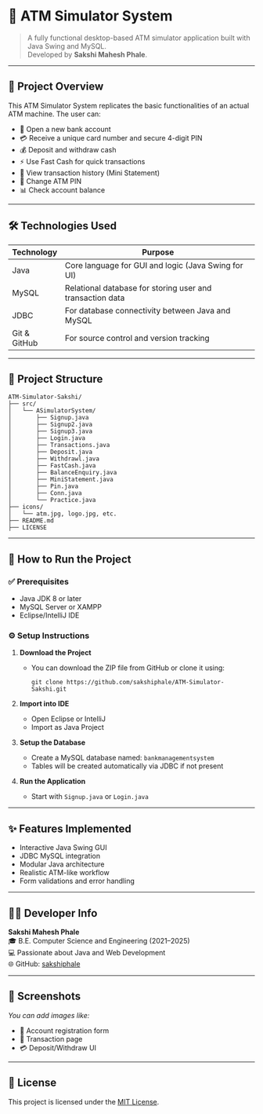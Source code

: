 
# 🏧 ATM Simulator System

> A fully functional desktop-based ATM simulator application built with Java Swing and MySQL.  
> Developed by **Sakshi Mahesh Phale**.

---

## 📌 Project Overview

This ATM Simulator System replicates the basic functionalities of an actual ATM machine. The user can:

- 📝 Open a new bank account
- 💳 Receive a unique card number and secure 4-digit PIN
- 💰 Deposit and withdraw cash
- ⚡ Use Fast Cash for quick transactions
- 📄 View transaction history (Mini Statement)
- 🔐 Change ATM PIN
- 📊 Check account balance

---

## 🛠️ Technologies Used

| Technology | Purpose |
|------------|---------|
| Java       | Core language for GUI and logic (Java Swing for UI) |
| MySQL      | Relational database for storing user and transaction data |
| JDBC       | For database connectivity between Java and MySQL |
| Git & GitHub | For source control and version tracking |

---

## 📂 Project Structure

```
ATM-Simulator-Sakshi/
├── src/
│   └── ASimulatorSystem/
│       ├── Signup.java
│       ├── Signup2.java
│       ├── Signup3.java
│       ├── Login.java
│       ├── Transactions.java
│       ├── Deposit.java
│       ├── Withdrawl.java
│       ├── FastCash.java
│       ├── BalanceEnquiry.java
│       ├── MiniStatement.java
│       ├── Pin.java
│       ├── Conn.java
│       └── Practice.java
├── icons/
│   └── atm.jpg, logo.jpg, etc.
├── README.md
├── LICENSE
```

---

## 🚀 How to Run the Project

### ✅ Prerequisites
- Java JDK 8 or later  
- MySQL Server or XAMPP  
- Eclipse/IntelliJ IDE

### ⚙️ Setup Instructions

1. **Download the Project**
   - You can download the ZIP file from GitHub or clone it using:
     ```
     git clone https://github.com/sakshiphale/ATM-Simulator-Sakshi.git
     ```

2. **Import into IDE**
   - Open Eclipse or IntelliJ  
   - Import as Java Project

3. **Setup the Database**
   - Create a MySQL database named: `bankmanagementsystem`
   - Tables will be created automatically via JDBC if not present

4. **Run the Application**
   - Start with `Signup.java` or `Login.java`

---

## ✨ Features Implemented

- Interactive Java Swing GUI
- JDBC MySQL integration
- Modular Java architecture
- Realistic ATM-like workflow
- Form validations and error handling

---

## 🙋‍♀️ Developer Info

**Sakshi Mahesh Phale**  
🎓 B.E. Computer Science and Engineering (2021–2025)  
💻 Passionate about Java and Web Development  
🌐 GitHub: [sakshiphale](https://github.com/sakshiphale)  

---

## 📸 Screenshots

_You can add images like:_  
- 🧾 Account registration form  
- 💸 Transaction page  
- 💳 Deposit/Withdraw UI

---

## 📄 License

This project is licensed under the [MIT License](LICENSE).
